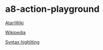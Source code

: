 # a8-action-playground

[AtariWiki](https://github.com/KarolS/millfork)

[Wikipedia](https://en.wikipedia.org/wiki/Action!_(programming_language))

[Syntax highliting](https://github.com/michalkolodziejski/ST3-action-syntax-highlighting)
